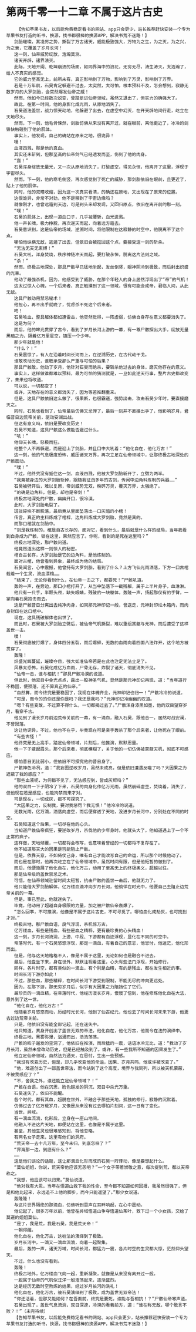 # 第两千零一十二章 不属于这片古史
        【告知苹果书友，以后能免费稳定看书的网站、app只会更少，站长推荐赶快安装一个专为苹果书友打造的听书，换源，找书都很棒的换源APP，解决书荒不迷路！】
       剑胎璀璨，其凌厉之势，撕裂了万古诸天，威能极致强大，万物为之生，为之灭，为之兴，为之衰，它覆盖了岁月长河！
       这一刻，仙帝威势绽放，浩瀚莫测。
       诸天开辟，诸界溃灭。
       此际，天地开阖、乾坤崩溃的场面，如同界海中的浪花，无穷无尽，涛生涛灭，太浩瀚了，给人不真实的感觉。
       它的威力至高无上，前所未有，真正影响到了万物，影响到了万灵，影响到了万界。
       若是十万年前，石昊肯定躲避不过去，太突然，太可怕，根本预料不及，怎会想到，寂静无数岁月的大罗剑胎，会突然爆发仙帝之威！
       然而，他如今已经数次蜕变，曾踏足进仙帝领域，虽然又退出了，但实力的确强大了。
       故此，在第一时间，他的身影化成光雨，从原地消失了。
       石昊道法盖世，战力惊天动地，他躲避了出去，在虚空中幻灭，在开天辟地间行走，屹立在天地尽头。
       然而，下一刻，他毛骨悚然，剑胎仿佛从来没有离开过，就在眼前，离他更近了，冰冷的剑锋快触碰到了他的肌体。
       事实上，他发现，自己的确站在原来之地，很诡异！
       噗！
       血液四溅，那是他的真血。
       其实还未斩到，但那至高的仙帝剑气已经透发而至，伤到了他的肉身。
       “轰！”
       石昊浑身绽放无量光，又一次从原地消失了，打破虚空，得见永恒，他离开了这里，浮现于宇宙尽头。
       然而，下一刻，他的寒毛倒竖，再次感觉到了死亡的威胁，那剑胎依旧在眼前，且更近了，贴上了他的肌体。
       同时，他的双瞳收缩，因为这一次真实看清，的确还在原地，又出现在了原来的位置。
       这很诡异，非常不对劲，他不是移到了宇宙边缘吗？
       就像刚才，也曾远遁到天边，可是到头来却发现，又回归原点，依旧在离开前的那一刻。
       “噗！”
       石昊的肌体上，出现一道血口子，几乎被腰斩，血光迸溅。
       他一声长啸，极力挣脱，再次逆天而起，向着远方遁去。
       石昊意识到，这是仙帝的场域，逆溯时间，将他限制在这寂静的时空中，他脱离不了这个点。
       哪怕他纵横无敌，逃遁了出去，但依旧会被拉回这个点，要接受这一剑的斩杀。
       “无法无天无束缚！”
       石昊大吼，浑身焚烧，秩序神链冲天而起，要打破永恒，脱离这片法则之域。
       “杀！”
       然而，终极古地深处，那具尸骸早已猛地坐起，发丝倒竖，眼神阴冷到极致，而后射出炽盛的光束。
       他动了最强杀机，因为，他感受到了威胁，在那个年轻人的身上居然浮现出了“帝”的气机！
       这太过惊人心魄，一个后来者，真正触摸到了这一领域，很有可能会成帝，君临人间，从此无敌。
       这具尸骸动用禁忌秘术！
       他担心，再不出手就晚了，忧虑杀不死这个后来者。
       咚！
       石昊咳血，整具躯体都如遭雷击，他突然觉得，一阵虚弱，仿佛自身存在意义都要消失了。
       这是为何？
       而后，他的眸光贯穿了古今，看到了岁月长河上游的一幕，有一尊尸骸探出大手，绽放无量黑暗之力，隔着亿万里星空，镇压一个少年。
       那少年就是他！
       “什么？！”
       石昊震惊了，有人在沿着时间长河而上，在逆溯历史，在古代动干戈。
       谁敢改动历史，谁敢承受那么严重与可怕的后果？
       那具尸骸敢，他动了岁月，他针对石昊而绝杀，要斩杀他过去的身体，磨灭他存在的意义。
       事实上，这样做谁都难以预料，最为可怕的猜测就是，一旦如此逆天行事，整片古史都改变了，未来也将改道。
       可以说，一切都变了！
       或许，天地存在的意义都消失了，因为等若推翻重来。
       但是，这具尸骸依旧这么做了，很果断，也很霸道，强势出击，攻击石昊少年时，要直接磨灭之。
       同时，石昊也看到了，仙帝最后仿佛又忌惮了，最后一刻并不直接出手了，他影响岁月，君临昔日边荒帝关前，驱动安澜出战。
       但这有意义吗，依旧是要改变历史！
       石昊不知道，这具尸骸这么做能否避过什么。
       “吼！”
       他仰天长啸，怒极而狂。
       他整个人不再躲避，而是迎上了剑胎，并且口中大吼着：“他化自在，他化万古！”
       这一刻，他的气息极度恐怖，威压诸天万界，再次立足在仙帝领域中，让那终极古地深处的尸骸震动。
       “噗！”
       不过，他终究没有抵住这一剑，血液四溅，他被大罗剑胎斩开了，立劈为两半。
       “我竟被身边的大罗剑胎斩掉，跟随我征战多年的古剑，传闻中边角料炼制的兵器……”
       石昊被劈开后，难以复原，帝剑威势无双，粉碎万灵，覆灭万界，太强绝了。
       “的确是边角料，但是，却也是帝剑！”
       终极古地深处的尸骸，幽幽开口，很冷漠。
       此时，大罗剑胎龟裂了。
       斑驳碎块不断脱落，最后竟从里面坠落出一口灰暗的小棺！
       传言，真正的主料炼成了棺椁，边角料炼成大罗剑胎，竟然是真的。
       而那口棺就在剑胎中。
       “剑是我炼制的，棺是自古长存的，面对它，看到什么，最后就是什么样的结局，当年我看到自身成为尸骸，锁在这里，果然应言了。你呢，看到的是死在这里吗？”
       终极古地深处，那尸骸问道。
       他竟然道出这样一则惊人的秘密。
       棺自古长存，大罗剑胎是它的边角料，是他炼制的。
       面对古棺，他曾看到异象，最终成为他的结局。
       石昊闻言，心中震撼，他曾持有大罗剑胎，看到了什么？上方飞仙光雨洒落，下方一口古棺载着一个生灵，流血漂橹……
       “结束了，无论你看到什么，在仙帝一击之下，都要死！”尸骸吼道。
       轰的一声，在旁边，那口小棺打开了，从当中坠落下一截残躯，属于上半片身子，血淋淋。
       他只有一只手，半颗头颅，缺失眼睛，残破的一块躯体，轰隆一声，扬起那仅有的手臂，一掌向着石昊拍击而去。
       这是尸骸昔日分离出去纯净肉身，如同那元神印记一般，曾送走，元神封印烂木箱内，而肉身封印在这口棺中。
       现在，这具残破躯体也出世了。
       而此时，石昊被大罗剑胎立劈后，被仙帝气机撕裂，难以重组其躯与元神，而后遭受了这样盖世一击。
       噗！
       石昊彻底被打爆了，身体四分五裂，而后爆碎，无数的血雨向着四面八法炸开，这个地方被贯穿了。
       轰隆！
       炽盛光辉蔓延，璀璨夺目，强大如准仙帝若是在此也注定无法立足了。
       风暴太恐怖，石昊化成亿万血雨，尸骨无存，炸裂了诸天，彻底消失不见。
       “仙帝一击，谁与相抗！”那具尸骸冷漠的说道。
       但此时，他双目中金光点点，露出一股神圣气机，显然是那元神印记再现，道：“当年道行不稳固，便殒落，还不算真正的仙帝。”
       “自然算，而今终究是要稳固了，我现在体魄齐全，元神印记也归一！”尸骸冷冷的说道。
       “可是，而今的的你还是你是吗？我还是我吗？”元神印记冷幽幽的叹道。
       “嗯？有些变故，不过算不得什么，一切都揭过去了。”尸骸浑身漆黑如墨，他的双目望穿岁月，看穿千古。
       他见到了漫长岁月前边荒帝关前的一幕，有一滴血，融入石昊，跟他合一，居然可战安澜，不曾殒落。
       这让他诧异，不过，他也不在乎，毕竟现在可是亲手轰杀了那个后来者，让他死在了眼前。
       “有些古怪！”
       他终究是无上高手，踏足仙帝领域，片刻后，他推演，默默思量。
       他一下子蹙起眉头，那个后来者，彻底模糊了，关于他的一切仿佛被蒙蔽天机，彻底不可感应。
       哪怕昔日无比弱小，但依旧不可探究他的昔日身了。
       尸骸神色冷冽，道：“我妄图逆改岁月，虽然未成真，但是依旧遭遇反噬了吗？大因果之力遮蔽了我的感应？”
       “那些血液呢，为何都不见了，无法感应到，皆成灰烬吗？”
       他的双目一下子阴冷了下来，石昊的肉身化作亿万光雨，虽然崩碎虚空，焚烧着，消失了，但他现在若是感应，也能拘禁而来才对。
       可是现在，一切成灰，都不可探究了。
       “大因果之力，反制我，要对我惩罚？我无惧！”他冷冷的说道。
       无数光雨，亿万滴，洒落向虚空，而后便穿透了天地，没进岁月长河中，分别处在不同的时空。
       石昊知道这个后果，一切尽在他的心头。
       当知道尸骸仙帝疯狂，要逆改岁月，杀伐他的少年身时，他就头大了，他知道遇上了一个不正常的疯子。
       这样做，天地倾覆，一切都将会改写，也意味着曾经的一切都将不复存在了。
       他不知道那天大的因果是否能阻止尸骸。
       但是，依靠天意，不如倚仗己身，唯有自己才能改写自己的命运，所以那个时候他动了。
       而也是在那时，他再次屹立在了仙帝领域中，虽然时间有限，但是他短暂的做到了。
       而后，他便施展了他化自在，他化万古，动用了至高无上的终极奥义，超越以往。
       那是仙帝级的盖世禁忌之术。
       可惜，在仙帝领域驻留时间太短暂，抗击尸骸的盖世一击后，他就无力了。
       他只能借大罗剑胎解体，亿万缕血滴冲向岁月长河，他徜徉在时光中，他要自己去阻止边荒帝关前的一幕。
       但是，事已至此，他就迷失了。
       毕竟，他动用了超越自身极限的力量，加之被尸骸仙帝轰爆了。
       “怎么回事，不可推演，他像是不属于这片古史，不可寻觅了。哪怕血化成劫灰，也可找到才对。”
       终极古地，那尸骸自语，戾气浮现，杀机惊万古。
       亿万缕血，有些是残血，有些是血之精粹，更有最珍贵的心头精血！
       这一刻，岁月长河流淌，上游、中段、下游都有血迹浮现，显化在不同的时空中。
       帝落时代，有一个石昊悠悠浮现，那是一滴血，有着自己的意志，他思忖，他迷茫，他化形而出。
       但是，他与这天地格格不入，像是不属于这里，无论如何也是融合不进去。
       最后，他盘坐下来，身在世外，默默注视着这里，心头有些法门浮现，开始修行。
       同样，各片时空，都有类似的一滴血，有个别是血精，有的是残血，都在发生相近的事。
       时间长河下游亦如此！
       不过，那些血，那些精粹，在时间长河下游受到限制，不能无尽的冲向更远处。
       因为，在那下游，那无穷岁月后，似乎有大因果之力阻挡住了它们。
       最珍贵的一滴血精，在帝落时代，他经历漫长岁月，慢慢了悟到，他在修炼他化自在大法，意外到了这一世。
       “他化自在，他化万古！”
       他随着岁月悠悠而动，历经时光长河，他到了仙古纪元，他也去了时间长河未来下游，他更去过边荒帝关前。
       只是，他依旧没有能全部记起，还在迷失中。
       他只知道，真身开创出了盖世无双的帝法，他化自在，他化万古，他而今在法的演绎中。
       终极古地，黑雾弥漫，汹涌而出，浩浩荡荡。
       尸骸的眸子越发的空洞了，他依旧在推演，而后猛的一震，话语冰冷无比，道：“我动了岁月长河，虽然未曾改动历史，但是已经触及到了。或许，有一些我所不知道的因果发生了。”
       他立足仙帝领域，自然法力通天，在思忖，生出一些预感。
       “我没有改变历史，但是，却几乎改变他的命运，因果、岁月共鸣，他或许被改变了。”
       “他，难道创出了一部盖世帝法，而今站到了这个高度，境界与我同列，所以被天机蒙蔽，不被我感应了？”
       “不，舍我之外，谁还能立足仙帝领域？！”
       尸骸在自语，他在沉思，脸色越发的阴沉，双目中杀光万重。
       石昊迷失了，依旧不能醒。
       各个时代，都有其血，超脱在世外，不融合于那些天地，孤独的修行，寂静的沉默着。
       仿佛过去了亿万载岁月，又像是从来没有过去哪怕片刻间，这一日有了变化。
       当世，异域。
       有一滴血流淌，化形后，立身在一座山地间。
       他融入不进这片天地，即便站在这里，也像是不属于这里。
       甚至，其他生灵也很难感知到，将他忽略。
       有两名女子走来，这里有他们的洞府。
       “荒天帝一去十几万年，至今未归，到底怎样了？”
       “界海那一边，到底有什么？”
       ……
       这是他们谈论的话题，这让那滴血化形而成的石昊一阵悸动，像是要想起什么。
       “莫仙姐姐，你说，荒天帝他应该无恙吧？”一个女子带着崇敬之意，每次提到荒，都以天帝称之。
       “我想，他应该可以归来。”莫仙说道。
       “他对我有大恩，当年在悟道山救下我的性命，至今都不知道如何回报，我虽然很强了，但是和他比起来，永远追不上他的脚步，而今只能遥望了。”那少女说道。
       轰隆隆！
       与这片世界隔绝的那滴血，仿佛听到雷声在耳畔响起，在心中震动。
       他记起了，很多万年以前，他曾在异域悟道山争夺悟道仙茶叶，救下过一个小女孩，交给了莫道的姐姐莫仙。
       “是了，我是荒，我是石昊，我是荒天帝！”
       一朝得醒。
       他化自在，他化万古，这桩法的演绎到了极致。
       岁月长河中，一滴又一滴血流淌，向着一起聚集。
       最后，轰的一声，诸天万域，时间长河，都猛力一震，各片时空的生灵都大惊，茫然仰头望天。
       不过，什么也没有看到。
       轰隆！
       终极古地外，亿万缕血飞向一起，重新凝聚，就像是从来没有离开过一般。
       一股属于仙帝的气机似汪洋一般浩荡起来，逐渐盛烈。
       这是经历无数时空熬炼的结果，经过岁月长河的洗礼！
       他化自在，他化万古，被石昊演绎到了极致，成为盖世无双帝法！
       “你还活着，但那又能如何？在吾面前，终究是要死，谁能与吾相抗！？”尸骸仙帝寒声道。
       石昊出现了，盖世气息流淌，双目深邃，冷漠的看着前方，道：“谁在称无敌，哪个敢言不败？！”（未完待续）
       【告知苹果书友，以后能免费稳定看书的网站、app只会更少，站长推荐赶快安装一个专为苹果书友打造的听书，换源，找书都很棒的换源APP，解决书荒不迷路！】